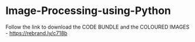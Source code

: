 # Image-Processing-using-Python

Follow the link to download the CODE BUNDLE and the COLOURED IMAGES - https://rebrand.ly/c718b


